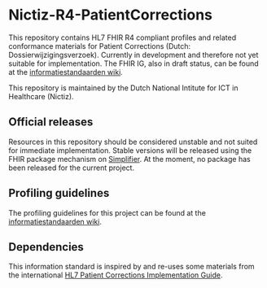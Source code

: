 # Nictiz-R4-PatientCorrections

This repository contains HL7 FHIR R4 compliant profiles and related conformance materials for Patient Corrections (Dutch: Dossierwijzigingsverzoek). Currently in development and therefore not yet suitable for implementation. The FHIR IG, also in draft status, can be found at the [informatiestandaarden wiki](https://informatiestandaarden.nictiz.nl/wiki/MedMij:Vdraft/FHIR_Patient_Corrections).

This repository is maintained by the Dutch National Intitute for ICT in Healthcare (Nictiz).

## Official releases

Resources in this repository should be considered unstable and not suited for immediate implementation. Stable versions will be released using the FHIR package mechanism on [Simplifier](https://simplifier.net/packages). At the moment, no package has been released for the current project.

## Profiling guidelines

The profiling guidelines for this project can be found at the [informatiestandaarden wiki](http://informatiestandaarden.nictiz.nl/wiki/FHIR:V1.0_FHIR_Profiling_Guidelines_R4).

## Dependencies

This information standard is inspired by and re-uses some materials from the international [HL7 Patient Corrections Implementation Guide](https://build.fhir.org/ig/HL7/fhir-patient-correction/index.html).
